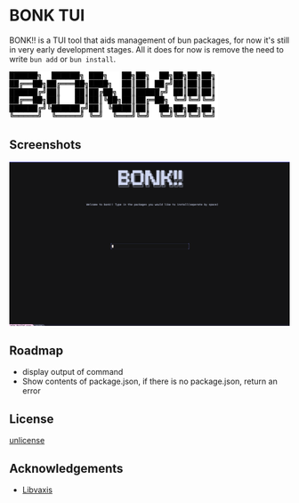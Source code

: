 
# BONK TUI

BONK!! is a TUI tool that aids management of bun packages, for now it's still in very early development stages. All it does for now is remove the need to write `bun add` or `bun install`.

![alt text](./ascii-text-art.png) 

## Screenshots

![alt text](./screen.png) 
## Roadmap

- display output of command
- Show contents of package.json, if there is no package.json, return an error


## License

[unlicense](https://choosealicense.com/licenses/unlicense/)


## Acknowledgements

 - [Libvaxis](https://github.com/rockorager/libvaxis)
